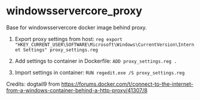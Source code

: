 # windowsservercore_proxy
Base for windowsservercore docker image behind proxy.

1. Export proxy settings from host:
```reg export "HKEY_CURRENT_USER\SOFTWARE\Microsoft\Windows\CurrentVersion\Internet Settings" proxy_settings.reg```

2. Add settings to container in Dockerfile:
```ADD proxy_settings.reg .```

3. Import settings in container:
```RUN regedit.exe /S proxy_settings.reg```

Credits:
dogtail9 from
https://forums.docker.com/t/connect-to-the-internet-from-a-windows-container-behind-a-http-proxy/41307/8

